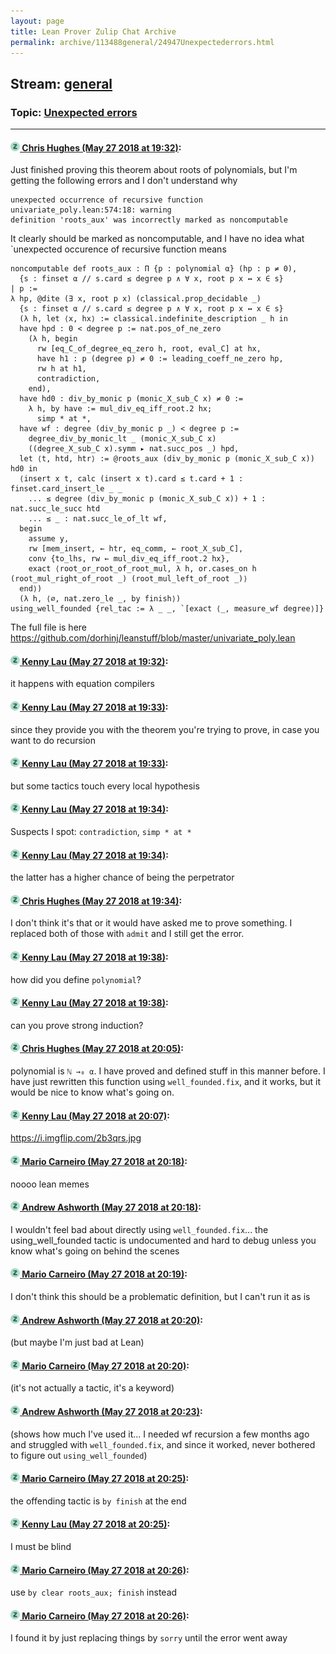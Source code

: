 ```yaml
---
layout: page
title: Lean Prover Zulip Chat Archive 
permalink: archive/113488general/24947Unexpectederrors.html
---
```


## Stream: [general](index.html)
### Topic: [Unexpected errors](24947Unexpectederrors.html)

---

#### [![Click to go to Zulip](../../assets/img/zulip2.png) Chris Hughes (May 27 2018 at 19:32)](https://leanprover.zulipchat.com/#narrow/stream/113488-general/topic/Unexpected%20errors/near/127171623):
Just finished proving this theorem about roots of polynomials, but I'm getting the following errors and I don't understand why
```
unexpected occurrence of recursive function
univariate_poly.lean:574:18: warning
definition 'roots_aux' was incorrectly marked as noncomputable
```
It clearly should be marked as noncomputable, and I have no idea what `unexpected occurence of recursive function means

```lean
noncomputable def roots_aux : Π {p : polynomial α} (hp : p ≠ 0), 
  {s : finset α // s.card ≤ degree p ∧ ∀ x, root p x ↔ x ∈ s}
| p :=
λ hp, @dite (∃ x, root p x) (classical.prop_decidable _) 
  {s : finset α // s.card ≤ degree p ∧ ∀ x, root p x ↔ x ∈ s}
  (λ h, let ⟨x, hx⟩ := classical.indefinite_description _ h in
  have hpd : 0 < degree p := nat.pos_of_ne_zero 
    (λ h, begin 
      rw [eq_C_of_degree_eq_zero h, root, eval_C] at hx, 
      have h1 : p (degree p) ≠ 0 := leading_coeff_ne_zero hp,
      rw h at h1,
      contradiction,
    end),
  have hd0 : div_by_monic p (monic_X_sub_C x) ≠ 0 :=
    λ h, by have := mul_div_eq_iff_root.2 hx;
      simp * at *,
  have wf : degree (div_by_monic p _) < degree p := 
    degree_div_by_monic_lt _ (monic_X_sub_C x) 
    ((degree_X_sub_C x).symm ▸ nat.succ_pos _) hpd,
  let ⟨t, htd, htr⟩ := @roots_aux (div_by_monic p (monic_X_sub_C x)) hd0 in
  ⟨insert x t, calc (insert x t).card ≤ t.card + 1 : finset.card_insert_le _ _
    ... ≤ degree (div_by_monic p (monic_X_sub_C x)) + 1 : nat.succ_le_succ htd
    ... ≤ _ : nat.succ_le_of_lt wf,
  begin
    assume y,
    rw [mem_insert, ← htr, eq_comm, ← root_X_sub_C],
    conv {to_lhs, rw ← mul_div_eq_iff_root.2 hx},
    exact ⟨root_or_root_of_root_mul, λ h, or.cases_on h (root_mul_right_of_root _) (root_mul_left_of_root _)⟩  
  end⟩)
  (λ h, ⟨∅, nat.zero_le _, by finish⟩)
using_well_founded {rel_tac := λ _ _, `[exact ⟨_, measure_wf degree⟩]}
```
The full file is here https://github.com/dorhinj/leanstuff/blob/master/univariate_poly.lean

#### [![Click to go to Zulip](../../assets/img/zulip2.png) Kenny Lau (May 27 2018 at 19:32)](https://leanprover.zulipchat.com/#narrow/stream/113488-general/topic/Unexpected%20errors/near/127171663):
it happens with equation compilers

#### [![Click to go to Zulip](../../assets/img/zulip2.png) Kenny Lau (May 27 2018 at 19:33)](https://leanprover.zulipchat.com/#narrow/stream/113488-general/topic/Unexpected%20errors/near/127171666):
since they provide you with the theorem you're trying to prove, in case you want to do recursion

#### [![Click to go to Zulip](../../assets/img/zulip2.png) Kenny Lau (May 27 2018 at 19:33)](https://leanprover.zulipchat.com/#narrow/stream/113488-general/topic/Unexpected%20errors/near/127171669):
but some tactics touch every local hypothesis

#### [![Click to go to Zulip](../../assets/img/zulip2.png) Kenny Lau (May 27 2018 at 19:34)](https://leanprover.zulipchat.com/#narrow/stream/113488-general/topic/Unexpected%20errors/near/127171714):
Suspects I spot: `contradiction`, `simp * at *`

#### [![Click to go to Zulip](../../assets/img/zulip2.png) Kenny Lau (May 27 2018 at 19:34)](https://leanprover.zulipchat.com/#narrow/stream/113488-general/topic/Unexpected%20errors/near/127171715):
the latter has a higher chance of being the perpetrator

#### [![Click to go to Zulip](../../assets/img/zulip2.png) Chris Hughes (May 27 2018 at 19:34)](https://leanprover.zulipchat.com/#narrow/stream/113488-general/topic/Unexpected%20errors/near/127171716):
I don't think it's that or it would have asked me to prove something. I replaced both of those with `admit` and I still get the error.

#### [![Click to go to Zulip](../../assets/img/zulip2.png) Kenny Lau (May 27 2018 at 19:38)](https://leanprover.zulipchat.com/#narrow/stream/113488-general/topic/Unexpected%20errors/near/127171808):
how did you define `polynomial`?

#### [![Click to go to Zulip](../../assets/img/zulip2.png) Kenny Lau (May 27 2018 at 19:38)](https://leanprover.zulipchat.com/#narrow/stream/113488-general/topic/Unexpected%20errors/near/127171809):
can you prove strong induction?

#### [![Click to go to Zulip](../../assets/img/zulip2.png) Chris Hughes (May 27 2018 at 20:05)](https://leanprover.zulipchat.com/#narrow/stream/113488-general/topic/Unexpected%20errors/near/127172447):
polynomial is `ℕ →₀ α`. I have proved and defined stuff in this manner before. I have just rewritten this function using `well_founded.fix`, and it works, but it would be nice to know what's going on.

#### [![Click to go to Zulip](../../assets/img/zulip2.png) Kenny Lau (May 27 2018 at 20:07)](https://leanprover.zulipchat.com/#narrow/stream/113488-general/topic/Unexpected%20errors/near/127172498):
https://i.imgflip.com/2b3qrs.jpg

#### [![Click to go to Zulip](../../assets/img/zulip2.png) Mario Carneiro (May 27 2018 at 20:18)](https://leanprover.zulipchat.com/#narrow/stream/113488-general/topic/Unexpected%20errors/near/127172737):
noooo lean memes

#### [![Click to go to Zulip](../../assets/img/zulip2.png) Andrew Ashworth (May 27 2018 at 20:18)](https://leanprover.zulipchat.com/#narrow/stream/113488-general/topic/Unexpected%20errors/near/127172770):
I wouldn't feel bad about directly using `well_founded.fix`... the using_well_founded tactic is undocumented and hard to debug unless you know what's going on behind the scenes

#### [![Click to go to Zulip](../../assets/img/zulip2.png) Mario Carneiro (May 27 2018 at 20:19)](https://leanprover.zulipchat.com/#narrow/stream/113488-general/topic/Unexpected%20errors/near/127172776):
I don't think this should be a problematic definition, but I can't run it as is

#### [![Click to go to Zulip](../../assets/img/zulip2.png) Andrew Ashworth (May 27 2018 at 20:20)](https://leanprover.zulipchat.com/#narrow/stream/113488-general/topic/Unexpected%20errors/near/127172824):
(but maybe I'm just bad at Lean)

#### [![Click to go to Zulip](../../assets/img/zulip2.png) Mario Carneiro (May 27 2018 at 20:20)](https://leanprover.zulipchat.com/#narrow/stream/113488-general/topic/Unexpected%20errors/near/127172828):
(it's not actually a tactic, it's a keyword)

#### [![Click to go to Zulip](../../assets/img/zulip2.png) Andrew Ashworth (May 27 2018 at 20:23)](https://leanprover.zulipchat.com/#narrow/stream/113488-general/topic/Unexpected%20errors/near/127172883):
(shows how much I've used it... I needed wf recursion a few months ago and struggled with `well_founded.fix`, and since it worked, never bothered to figure out `using_well_founded`)

#### [![Click to go to Zulip](../../assets/img/zulip2.png) Mario Carneiro (May 27 2018 at 20:25)](https://leanprover.zulipchat.com/#narrow/stream/113488-general/topic/Unexpected%20errors/near/127172932):
the offending tactic is `by finish` at the end

#### [![Click to go to Zulip](../../assets/img/zulip2.png) Kenny Lau (May 27 2018 at 20:25)](https://leanprover.zulipchat.com/#narrow/stream/113488-general/topic/Unexpected%20errors/near/127172933):
I must be blind

#### [![Click to go to Zulip](../../assets/img/zulip2.png) Mario Carneiro (May 27 2018 at 20:26)](https://leanprover.zulipchat.com/#narrow/stream/113488-general/topic/Unexpected%20errors/near/127172938):
use `by clear roots_aux; finish` instead

#### [![Click to go to Zulip](../../assets/img/zulip2.png) Mario Carneiro (May 27 2018 at 20:26)](https://leanprover.zulipchat.com/#narrow/stream/113488-general/topic/Unexpected%20errors/near/127172981):
I found it by just replacing things by `sorry` until the error went away

